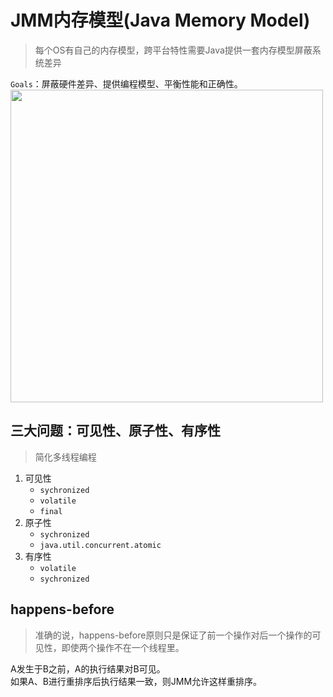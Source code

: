 # JMM内存模型(Java Memory Model)
> 每个OS有自己的内存模型，跨平台特性需要Java提供一套内存模型屏蔽系统差异

`Goals`：屏蔽硬件差异、提供编程模型、平衡性能和正确性。
<img src="https://oss.javaguide.cn/github/javaguide/java/concurrent/jmm.png" width = "500px">
## 三大问题：可见性、原子性、有序性

> 简化多线程编程

1. 可见性
    - `sychronized`
    - `volatile`
    - `final`
2. 原子性
    - `sychronized`
    - `java.util.concurrent.atomic`
3. 有序性
    - `volatile`
    - `sychronized`

## happens-before
> 准确的说，happens-before原则只是保证了前一个操作对后一个操作的可见性，即使两个操作不在一个线程里。

A发生于B之前，A的执行结果对B可见。<br/>
如果A、B进行重排序后执行结果一致，则JMM允许这样重排序。